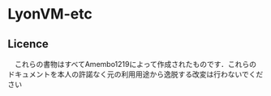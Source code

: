# LyonVM-etc

## Licence
　これらの書物はすべてAmembo1219によって作成されたものです．これらのドキュメントを本人の許諾なく元の利用用途から逸脱する改変は行わないでください
